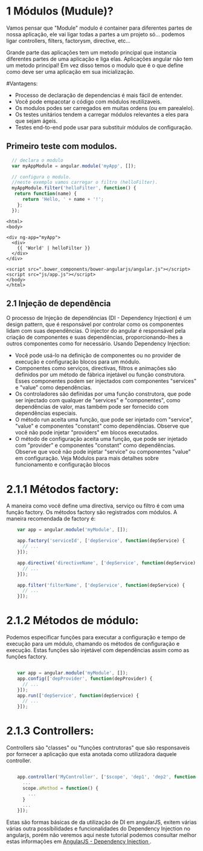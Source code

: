 1 Módulos (Mudule)?
========

Vamos pensar que "Module" modulo é container para diferentes partes de nossa aplicação, ele vai ligar todas a partes a um projeto só... podemos ligar controllers, filters, factorysm, directive, etc...

Grande parte das aplicações tem um metodo principal que instancia diferentes partes de uma aplicação e liga elas.
Aplicações angular não tem um metodo principal! Em vez disso temos o  modulo que é o que define como deve ser uma aplicação em sua inicialização.

#Vantagens:

- Processo de declaração de dependencias é mais fácil de entender.
- Você pode empacotar o código com módulos reutilizaveis.
- Os modulos podes ser carregados em muitas ordens (ou em parealelo).
- Os testes unitários tendem a carregar módulos relevantes a eles para que sejam ágeis.
- Testes end-to-end pode usar para substituir módulos de configuração.

## Primeiro teste com modulos.

  ```js
   	// declara o modulo
	var myAppModule = angular.module('myApp', []);

	// configura o modulo.
	//neste exemplo vamos carregar o filtro (helloFilter).
	myAppModule.filter('helloFilter', function() {
	 return function(name) {
	    return 'Hello, ' + name + '!';
	  }; 
	});
```
    <html>
    <body>
   	
   	<div ng-app="myApp">
	  <div>
	    {{ 'World' | helloFilter }}
	  </div>
	</div>

	<script src=".bower_components/bower-angularjs/angular.js"></script>
	<script src="js/app.js"></script>
    </body>
    </html>

## 2.1 Injeção de dependência
O processo de Injeção de dependências (DI - Dependency Injection) é um design pattern, que é responsável por controlar como os componentes lidam com suas dependências. O injector do angular é responsável pela criação de componentes e suas dependências, proporcionando-lhes a outros componentes como for necessário. Usando Dependency Injection:

- Você pode usá-lo na definição de componentes ou no provider de execução e configuração blocos para um módulo.
- Componentes como serviços, directivas, filtros e animações são definidos por um método de fábrica injetável ou função construtora. Esses componentes podem ser injectados com componentes "services" e  "value" como dependências.
- Os controladores são definidas por uma função construtora, que pode ser injectado com qualquer de "services" e "componentes", como dependências de valor, mas também pode ser fornecido com dependências especiais.
- O método run aceita uma função, que pode ser injetado com "service", "value" e componentes "constant" como dependências. Observe que você não pode injetar "providers" em blocos executados.
- O método de configuração aceita uma função, que pode ser injetado com "provider" e componentes "constant" como dependências. Observe que você não pode injetar "service" ou componentes "value" em configuração.
Veja Módulos para mais detalhes sobre funcionamento e configuração blocos

# 2.1.1 Métodos factory:

A maneira como você define uma directiva, serviço ou filtro é com uma função factory. Os métodos factory são registrados com módulos. A maneira recomendada de factory é:

```js
	var app = angular.module('myModule', []);

	app.factory('serviceId', ['depService', function(depService) {
	  // ...
	}]);

	app.directive('directiveName', ['depService', function(depService) {
	  // ...
	}]);

	app.filter('filterName', ['depService', function(depService) {
	  // ...
	}]);
```
# 2.1.2 Métodos de módulo:

Podemos especificar funções para executar a configuração e tempo de execução para um módulo, chamando os métodos de configuração e execução. Estas funções são injetável com dependências assim como as funções factory.

```js

	var app = angular.module('myModule', []);
	app.config(['depProvider', function(depProvider) {
	  // ...
	}]);
	app.run(['depService', function(depService) {
	  // ...
	}]);


```
# 2.1.3 Controllers:

Controllers são "classes" ou "funções contrutoras" que são responsaveis por fornecer a aplicação que esta anotada como utilizadora daquele controller.
```js

	app.controller('MyController', ['$scope', 'dep1', 'dep2', function(scope, dep1, dep2) {
	  ...
	  scope.aMethod = function() {
	    ...
	  }
	  ...
	}]);


```
Estas são formas básicas de da utilização de DI em angularJS, exitem várias várias outra possíbilidades e funcionalidades do Dependency Injection no angularjs, porém não veremos aqui neste tutorial podemos consultar melhor estas informações em [AngularJS - Dependency Injection ](https://docs.angularjs.org/guide/di).
